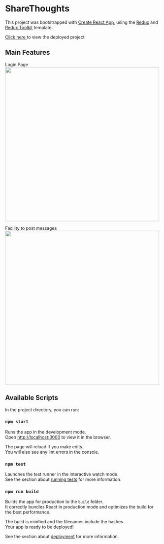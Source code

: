 ShareThoughts
===

This project was bootstrapped with [Create React App](https://github.com/facebook/create-react-app), using the [Redux](https://redux.js.org/) and [Redux Toolkit](https://redux-toolkit.js.org/) template.

<a href="http://linkedin-clone-f386c.web.app/"> Click here </a> to view the deployed project

## Main Features 

Login Page
<img src="https://github.com/anulrajeev/readme_images/blob/master/sharethoughts_login.png?raw=true" height=500px>


Facility to post messages
<img src="https://github.com/anulrajeev/readme_images/blob/master/sharethoughts_main.png?raw=true" height=500px>

## Available Scripts

In the project directory, you can run:

### `npm start`

Runs the app in the development mode.<br />
Open [http://localhost:3000](http://localhost:3000) to view it in the browser.

The page will reload if you make edits.<br />
You will also see any lint errors in the console.

### `npm test`

Launches the test runner in the interactive watch mode.<br />
See the section about [running tests](https://facebook.github.io/create-react-app/docs/running-tests) for more information.

### `npm run build`

Builds the app for production to the `build` folder.<br />
It correctly bundles React in production mode and optimizes the build for the best performance.

The build is minified and the filenames include the hashes.<br />
Your app is ready to be deployed!

See the section about [deployment](https://facebook.github.io/create-react-app/docs/deployment) for more information.
